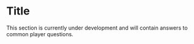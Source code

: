 # Title

This section is currently under development and will contain answers to common player questions.
